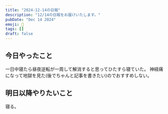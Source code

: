```yaml
---
title: "2024-12-14の日報"
description: "12/14の日報をお届けいたします。"
pubDate: "Dec 14 2024"
emoji: 🦊
tags: []
draft: false
---
```


## 今日やったこと

一日中寝たら昼夜逆転が一周して解消すると思ってひたすら寝ていた。
神経痛になって地獄を見た(後でちゃんと記事を書きたい)のでおすすめしない。

## 明日以降やりたいこと

寝る。
